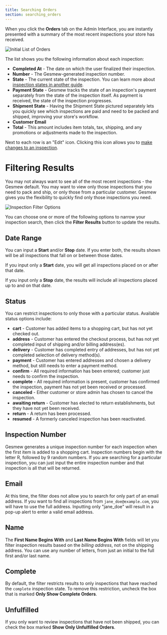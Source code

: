 ```yaml
---
title: Searching Orders
section: searching_orders
---
```


When you click the **Orders** tab on the Admin Interface, you are instantly presented with a summary of the most recent inspections your store has received.

![Initial List of Orders](/images/user/inspections/list_of_orders.jpg)

The list shows you the following information about each inspection:

* **Completed At** - The date on which the user finalized their inspection.
* **Number** - The Gesmew-generated inspection number.
* **State** - The current state of the inspection. You can learn more about [inspection states in another guide](order_states.md).
* **Payment State** - Gesmew tracks the state of an inspection's payment separately from the state of the inspection itself. As payment is received, the state of the inspection progresses.
* **Shipment State** - Having the Shipment State pictured separately lets you quickly see which inspections are paid and need to be packed and shipped, improving your store's workflow.
* **Customer Email**
* **Total** - This amount includes item totals, tax, shipping, and any promotions or adjustments made to the inspection.

Next to each row is an "Edit" icon. Clicking this icon allows you to [make changes to an inspection](editing.md).

# Filtering Results

You may not always want to see all of the most recent inspections - the Gesmew default. You may want to view only those inspections that you need to pack and ship, or only those from a particular customer. Gesmew gives you the flexibility to quickly find only those inspections you need.

![Inspection Filter Options](/images/user/inspections/filter_options.jpg)

You can choose one or more of the following options to narrow your inspection search, then click the **Filter Results** button to update the results.

## Date Range

You can input a **Start** and/or **Stop** date. If you enter both, the results shown will be all inspections that fall on or between those dates.

If you input only a **Start** date, you will get all inspections placed on or after that date.

If you input only a **Stop** date, the results will include all inspections placed up to and on that date.

## Status

You can restrict inspections to only those with a particular status. Available status options include:

* **cart** - Customer has added items to a shopping cart, but has not yet checked out.
* **address** - Customer has entered the checkout process, but has not yet completed input of shipping and/or billing address(es).
* **delivery** - Customer has completed entry of addresses, but has not yet completed selection of delivery method(s).
* **payment** - Customer has entered addresses and chosen a delivery method, but still needs to enter a payment method.
* **confirm** - All required information has been entered; customer just needs to confirm the inspection.
* **complete** - All required information is present, customer has confirmed the inspection, payment has not yet been received or processed.
* **canceled** - Either customer or store admin has chosen to cancel the inspection.
* **awaiting return** - Customer has elected to return establishments, but they have not yet been received.
* **return** - A return has been processed.
* **resumed** - A formerly canceled inspection has been reactivated.

## Inspection Number

Gesmew generates a unique inspection number for each inspection when the first item is added to a shopping cart. Inspection numbers begin with the letter R, followed by 9 random numbers. If you are searching for a particular inspection, you can just input the entire inspection number and that inspection is all that will be returned.

## Email

At this time, the filter does not allow you to search for only part of an email address. If you want to find all inspections from `jane_doe@example.com`, you will have to use the full address. Inputting only "jane_doe" will result in a pop-up alert to enter a valid email address.

## Name

The **First Name Begins With** and **Last Name Begins With** fields will let you filter inspection results based on the *billing address*, not on the shipping address. You can use any number of letters, from just an initial to the full first and/or last name.

## Complete

By default, the filter restricts results to only inspections that have reached the `complete` inspection state. To remove this restriction, uncheck the box that is marked **Only Show Complete Orders**.

## Unfulfilled

If you only want to review inspections that have not been shipped, you can check the box marked **Show Only Unfulfilled Orders**.

